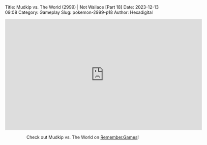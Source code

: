 Title: Mudkip vs. The World (2999) | Not Wallace [Part 18]
Date: 2023-12-13 09:08
Category: Gameplay
Slug: pokemon-2999-p18
Author: Hexadigital

<center><iframe src="https://www.youtube.com/embed/iVmw-AdgZyU?feature=oembed" allow="accelerometer; autoplay; encrypted-media; gyroscope; picture-in-picture" width="640" height="360" frameborder="0"></iframe>

Check out Mudkip vs. The World on [Remember.Games]()!</center>
